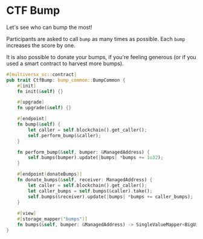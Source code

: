 # CTF Bump

Let's see who can bump the most!

Participants are asked to call `bump` as many times as possible. Each `bump` increases the score by one.

It is also possible to donate your bumps, if you're feeling generous (or if you used a smart contract to harvest more bumps).

```Rust
#[multiversx_sc::contract]
pub trait CtfBump: bump_common::BumpCommon {
    #[init]
    fn init(&self) {}

    #[upgrade]
    fn upgrade(&self) {}

    #[endpoint]
    fn bump(&self) {
        let caller = self.blockchain().get_caller();
        self.perform_bump(&caller);
    }

    fn perform_bump(&self, bumper: &ManagedAddress) {
        self.bumps(bumper).update(|bumps| *bumps += 1u32);
    }

    #[endpoint(donateBumps)]
    fn donate_bumps(&self, receiver: ManagedAddress) {
        let caller = self.blockchain().get_caller();
        let caller_bumps = self.bumps(&caller).take();
        self.bumps(&receiver).update(|bumps| *bumps += caller_bumps);
    }
    
    #[view]
    #[storage_mapper("bumps")]
    fn bumps(&self, bumper: &ManagedAddress) -> SingleValueMapper<BigUint>;
}
```